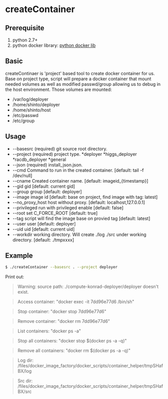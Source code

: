 # createContainer

## Prerequisite

1. python 2.7+
2. python docker library: [python docker lib]

## Basic
createContinaer is 'project' based tool to create docker container for us.
Base on project type, script will prepare a docker container that mount needed volumes as well as modified passwd/group allowing us to debug in the host environment.
Those volumes are mounted:
- /var/log/deployer
- /home/shinto/deployer
- /home/shinto/host
- /etc/passwd
- /etc/group

## Usage
- --basesrc (required) git source root directory.
- --project (required) project type.
  *deployer
  *higgs_deployer
  *racdb_deployer
  *general
- --json (required) install_json.json.
- --cmd Command to run in the created container. [default: tail -f /dev/null]
- --cname Created container name. [default: imageid_{timestamp}]
- --gid gid [default: current gid]
- --group group [default: deployer]
- --image image id [default: base on project, find image with tag: latest]
- --no_proxy_host host without proxy. [default: localhost,127.0.0.1]
- --privileged run with privileged enable [default: false]
- --root set C_FORCE_ROOT [default: true]
- --tag script will find the image base on provied tag [default: latest]
- --user user [default: deployer]
- --uid uid [default: current uid]
- --workdir working directory. Will create ./log ./src under working directory.
  [default: ./tmpxxxx]


## Example
```sh
$ ./createContainer --basesrc . --project deployer
```
Print out:
>Warning: source path: ./compute-konrad-deployer/deployer doesn't exist.

>Access container: "docker exec -it 7dd96e77d6 /bin/sh"

>Stop container: "docker stop 7dd96e77d6"

>Remove container: "docker rm 7dd96e77d6"

>List containers: "docker ps -a"

>Stop all containers: "docker stop $(docker ps -a -q)"

>Remove all containers: "docker rm $(docker ps -a -q)"

>Log dir: /files/docker_image_factory/docker_scripts/container_helper/tmpSHafBX/log

>Src dir: /files/docker_image_factory/docker_scripts/container_helper/tmpSHafBX/src


[python docker lib]: <https://github.com/docker/docker-py>
